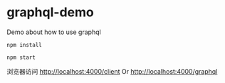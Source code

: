 # graphql-demo
Demo about how to use graphql

```
npm install

npm start

```

浏览器访问 <http://localhost:4000/client> Or <http://localhost:4000/graphql>
